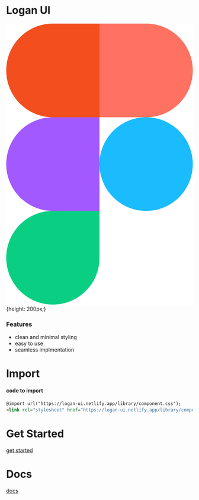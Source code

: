 

# Logan UI

![](images/figma-1.svg){height: 200px;}


### Features

- clean and minimal styling
- easy to use
- seamless implmentation



Import
=============


#### code to import

```html
@import url("https://logan-ui.netlify.app/library/component.css");
<link rel="stylesheet" href="https://logan-ui.netlify.app/library/component.css">

```

# Get Started

[get started](https://logan-ui.netlify.app/ )

# Docs

[docs](https://logan-ui.netlify.app/docs.html)
